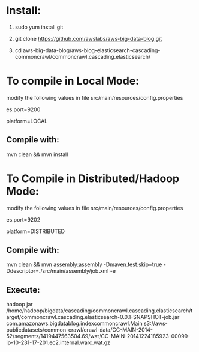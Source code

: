 Install:
========

1) sudo yum install git

2) git clone https://github.com/awslabs/aws-big-data-blog.git

3) cd aws-big-data-blog/aws-blog-elasticsearch-cascading-commoncrawl/commoncrawl.cascading.elasticsearch/

To compile in Local Mode:
=========================
modify the following values in file src/main/resources/config.properties

es.port=9200

platform=LOCAL

Compile with:
-------------

mvn clean && mvn install

To Compile in Distributed/Hadoop Mode:
======================================

modify the following values in file src/main/resources/config.properties

es.port=9202

platform=DISTRIBUTED

Compile with:
-------------

mvn clean && mvn assembly:assembly -Dmaven.test.skip=true  -Ddescriptor=./src/main/assembly/job.xml -e

Execute:
--------

hadoop jar /home/hadoop/bigdata/cascading/commoncrawl.cascading.elasticsearch/target/commoncrawl.cascading.elasticsearch-0.0.1-SNAPSHOT-job.jar com.amazonaws.bigdatablog.indexcommoncrawl.Main s3://aws-publicdatasets/common-crawl/crawl-data/CC-MAIN-2014-52/segments/1419447563504.69/wat/CC-MAIN-20141224185923-00099-ip-10-231-17-201.ec2.internal.warc.wat.gz
